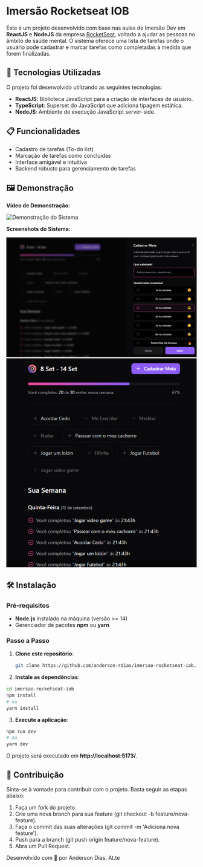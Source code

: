# Imersão Rocketseat IOB

Este é um projeto desenvolvido com base nas aulas de Imersão Dev em **ReactJS** e **NodeJS** da empresa [RocketSeat](https://www.rocketseat.com.br/), voltado a ajudar as pessoas no âmbito de saúde mental. O sistema oferece uma lista de tarefas onde o usuário pode cadastrar e marcar tarefas como completadas à medida que forem finalizadas.

## 🚀 Tecnologias Utilizadas

O projeto foi desenvolvido utilizando as seguintes tecnologias:

- **ReactJS**: Biblioteca JavaScript para a criação de interfaces de usuário.
- **TypeScript**: Superset do JavaScript que adiciona tipagem estática.
- **NodeJS**: Ambiente de execução JavaScript server-side.

## 📋 Funcionalidades

- Cadastro de tarefas (To-do list)
- Marcação de tarefas como concluídas
- Interface amigável e intuitiva
- Backend robusto para gerenciamento de tarefas

## 🖼️ Demonstração

**Vídeo de Demonstração:**

![Demonstração do Sistema](https://www.youtube.com/watch?v=F69-qk8yWOs&ab_channel=AndersonRodriguesDias)

**Screenshots do Sistema:**

![Tela de Cadastro de Tarefas](images/cadastrar-meta.png)
![Tela de Lista de Tarefas](images/metas-completadas.png)

## 🛠️ Instalação

### Pré-requisitos

- **Node.js** instalado na máquina (versão >= 14)
- Gerenciador de pacotes **npm** ou **yarn**

### Passo a Passo

1. **Clone este repositório**:

   ```bash
   git clone https://github.com/anderson-rdias/imersao-rocketseat-iob.git
   ```

2. **Instale as dependências**:

  ```bash
  cd imersao-rocketseat-iob
  npm install
  # ou
  yarn install
 ```

3. **Execute a aplicação**:

```bash
npm run dev
# ou
yarn dev
```

O projeto será executado em **http://localhost:5173/**.

## 🤝 Contribuição

Sinta-se à vontade para contribuir com o projeto. Basta seguir as etapas abaixo:

1. Faça um fork do projeto.
2. Crie uma nova branch para sua feature (git checkout -b feature/nova-feature).
3. Faça o commit das suas alterações (git commit -m 'Adiciona nova feature').
4. Push para a branch (git push origin feature/nova-feature).
5. Abra um Pull Request.

Desenvolvido com 💜 por Anderson Dias.
At.te

